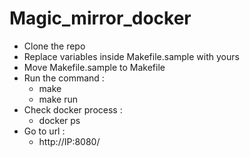 # Magic_mirror_docker

 - Clone the repo
 - Replace variables inside Makefile.sample with yours
 - Move Makefile.sample to Makefile
 - Run the command : 
    - make
    - make run
 - Check docker process :
    - docker ps
 - Go to url :
    - http://IP:8080/

